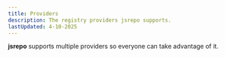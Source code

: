```yaml
---
title: Providers
description: The registry providers jsrepo supports.
lastUpdated: 4-10-2025
---
```


<script>
    import { ProviderCards } from "$lib/components/site/docs";
</script>

**jsrepo** supports multiple providers so everyone can take advantage of it.

<ProviderCards/>
